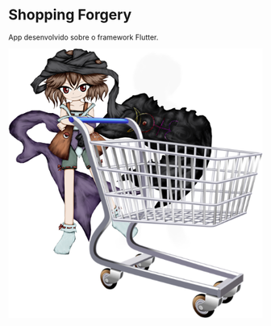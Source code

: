 # Shopping Forgery
<p>App desenvolvido sobre o framework Flutter.</p>

<p align="center">
  <img src="images/title.png">
</p>